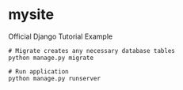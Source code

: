 # mysite
Official Django Tutorial Example


```
# Migrate creates any necessary database tables
python manage.py migrate

# Run application
python manage.py runserver
```
